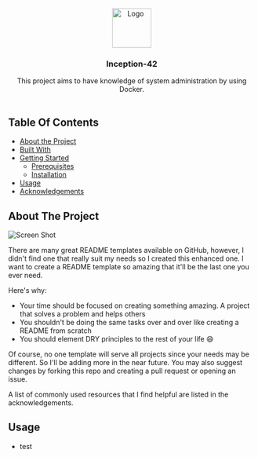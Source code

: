 <br/>
<p align="center">
  <a href="https://github.com/ShaanCoding/ReadME-Generator">
    <img src="https://jhymer.dev/content/images/size/w2000/2020/05/docker-compose-1.png" alt="Logo" width="80" height="80">
  </a>

  <h3 align="center">Inception-42</h3>

  <p align="center">
    This project aims to have knowledge of system administration by using Docker.
    <br/>
    <br/>
  </p>
</p>



## Table Of Contents

* [About the Project](#about-the-project)
* [Built With](#built-with)
* [Getting Started](#getting-started)
  * [Prerequisites](#prerequisites)
  * [Installation](#installation)
* [Usage](#usage)
* [Acknowledgements](#acknowledgements)

## About The Project

![Screen Shot](https://www.docker.com/wp-content/uploads/2021/10/List-plus-running-compose.png.webp)

There are many great README templates available on GitHub, however, I didn't find one that really suit my needs so I created this enhanced one. I want to create a README template so amazing that it'll be the last one you ever need.

Here's why:

* Your time should be focused on creating something amazing. A project that solves a problem and helps others
* You shouldn't be doing the same tasks over and over like creating a README from scratch
* You should element DRY principles to the rest of your life :smile:

Of course, no one template will serve all projects since your needs may be different. So I'll be adding more in the near future. You may also suggest changes by forking this repo and creating a pull request or opening an issue.

A list of commonly used resources that I find helpful are listed in the acknowledgements.

## Usage


* test
